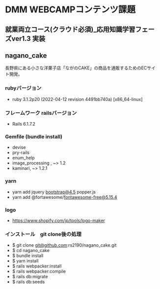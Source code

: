 # DMM WEBCAMPコンテンツ課題

## 就業両立コース(クラウド必須)_応用知識学習フェーズver1.3 実装

## nagano_cake
長野県にある小さな洋菓子店「ながのCAKE」の商品を通販するためのECサイト開発。

### rubyバージョン
- ruby 3.1.2p20 (2022-04-12 revision 4491bb740a) [x86_64-linux]

###  フレームワーク railsバージョン
- Rails 6.1.7.2

### Gemfile (bundle install)
- devise
- pry-rails
- enum_help
- image_processing , ~> 1.2
- kaminari, ~> 1.2.1

### yarn
- yarn add jquery bootstrap@4.5 popper.js
- yarn add @fortawesome/fontawesome-free@5.15.4


### logo
- https://www.shopify.com/jp/tools/logo-maker

### インストール　git clone後の処理
- $ git clone git@github.com:rs2190/nagano_cake.git
- $ cd nagano_cake
- $ bundle install
- $ yarn install
- $ rails webpacker:install
- $ rails webpacker:compile
- $ rails db:migrate
- $ rails db:seeds
